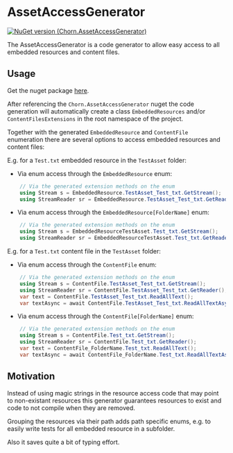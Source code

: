 # AssetAccessGenerator
[![NuGet version (Chorn.AssetAccessGenerator)](https://img.shields.io/nuget/v/Chorn.AssetAccessGenerator.svg?style=flat-square)](https://www.nuget.org/packages/Chorn.AssetAccessGenerator/)


The AssetAccessGenerator is a code generator to allow easy access to all
embedded resources and content files.

## Usage
Get the nuget package [here](https://www.nuget.org/packages/Chorn.AssetAccessGenerator).

After referencing the `Chorn.AssetAccessGenerator` nuget the code generation will
automatically create a class `EmbeddedResources` and/or `ContentFilesExtensions` in the root namespace of the project.

Together with the generated `EmbeddedResource` and `ContentFile` enumeration there are several options to access
embedded resources and content files:

E.g. for a `Test.txt` embedded resource in the `TestAsset` folder:

- Via enum access through the `EmbeddedResource` enum:

```csharp
	// Via the generated extension methods on the enum
	using Stream s = EmbeddedResource.TestAsset_Test_txt.GetStream();
	using StreamReader sr = EmbeddedResource.TestAsset_Test_txt.GetReader();
```

- Via enum access through the `EmbeddedResource[FolderName]` enum:

```csharp
	// Via the generated extension methods on the enum
	using Stream s = EmbeddedResourceTestAsset.Test_txt.GetStream();
	using StreamReader sr = EmbeddedResourceTestAsset.Test_txt.GetReader();
```

E.g. for a `Test.txt` content file in the `TestAsset` folder:

- Via enum access through the `ContentFile` enum:

```csharp
	// Via the generated extension methods on the enum
	using Stream s = ContentFile.TestAsset_Test_txt.GetStream();
	using StreamReader sr = ContentFile.TestAsset_Test_txt.GetReader();
	var text = ContentFile.TestAsset_Test_txt.ReadAllText();
	var textAsync = await ContentFile.TestAsset_Test_txt.ReadAllTextAsync();
```

- Via enum access through the `ContentFile[FolderName]` enum:

```csharp
	// Via the generated extension methods on the enum
	using Stream s = ContentFile.Test_txt.GetStream();
	using StreamReader sr = ContentFile.Test_txt.GetReader();
	var text = ContentFile_FolderName.Test_txt.ReadAllText();
	var textAsync = await ContentFile_FolderName.Test_txt.ReadAllTextAsync();
```

## Motivation
Instead of using magic strings in the resource access code that may point to non-existant
resources this generator guarantees resources to exist and code to not compile when they are
removed.

Grouping the resources via their path adds path specific enums, e.g. to easily write tests
for all embedded resource in a subfolder.

Also it saves quite a bit of typing effort.
